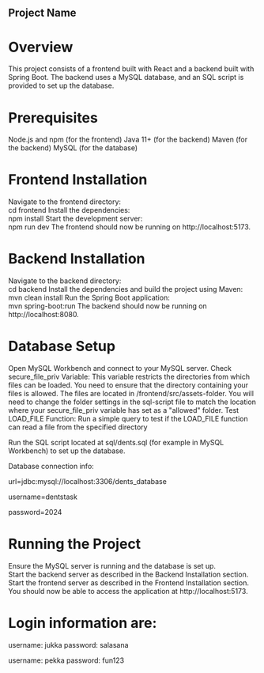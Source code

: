 ## Project Name

# Overview
This project consists of a frontend built with React and a backend built with Spring Boot. The backend uses a MySQL database, and an SQL script is provided to set up the database.

# Prerequisites
Node.js and npm (for the frontend)
Java 11+ (for the backend)
Maven (for the backend)
MySQL (for the database)

# Frontend Installation
Navigate to the frontend directory:  
cd frontend
Install the dependencies:  
npm install
Start the development server:  
npm run dev
The frontend should now be running on http://localhost:5173.  

# Backend Installation
Navigate to the backend directory:  
cd backend
Install the dependencies and build the project using Maven:  
mvn clean install
Run the Spring Boot application:  
mvn spring-boot:run
The backend should now be running on http://localhost:8080.  

# Database Setup
Open MySQL Workbench and connect to your MySQL server. 
Check secure_file_priv Variable: This variable restricts the directories from which files can be loaded. You need to ensure that the directory containing your files is allowed. The files are located in /frontend/src/assets-folder.
You will need to change the folder settings in the sql-script file to match the location where your secure_file_priv variable has set as a "allowed" folder.
Test LOAD_FILE Function: Run a simple query to test if the LOAD_FILE function can read a file from the specified directory

Run the SQL script located at sql/dents.sql (for example in MySQL Workbench) to set up the database.

Database connection info:

url=jdbc:mysql://localhost:3306/dents_database

username=dentstask

password=2024

# Running the Project
Ensure the MySQL server is running and the database is set up.  
Start the backend server as described in the Backend Installation section.  
Start the frontend server as described in the Frontend Installation section.  
You should now be able to access the application at http://localhost:5173.

# Login information are:
username: jukka
password: salasana

username: pekka
password: fun123


